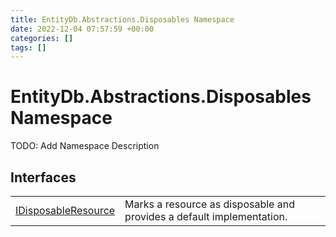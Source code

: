 ```yaml
---
title: EntityDb.Abstractions.Disposables Namespace
date: 2022-12-04 07:57:59 +00:00
categories: []
tags: []
---
```


# EntityDb.Abstractions.Disposables Namespace

TODO: Add Namespace Description

## Interfaces
<table><tr><td><a href='dotnet/entitydb.abstractions.disposables.idisposableresource'>IDisposableResource</a></td><td>
Marks a resource as disposable and provides a default implementation.
</td></tr></table>
